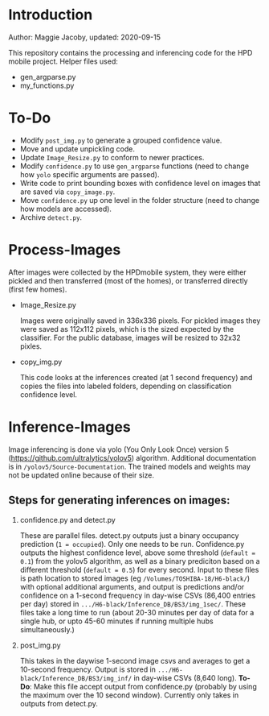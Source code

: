# Introduction
Author: Maggie Jacoby, updated: 2020-09-15

This repository contains the processing and inferencing code for the HPD mobile project.
Helper files used: 
- gen_argparse.py
- my_functions.py


# To-Do
- Modify `post_img.py` to generate a grouped confidence value.
- Move and update unpickling code.
- Update `Image_Resize.py` to conform to newer practices.
- Modify `confidence.py` to use `gen_argparse` functions (need to change how `yolo` specific arguments are passed).
- Write code to print bounding boxes with confidence level on images that are saved via `copy_image.py`.
- Move `confidence.py` up one level in the folder structure (need to change how models are accessed).
- Archive  `detect.py`.


# Process-Images
After images were collected by the HPDmobile system, they were either pickled and then transferred (most of the homes), or transferred directly (first few homes).

- Image_Resize.py

    Images were originally saved in 336x336 pixels. 
    For pickled images they were saved as 112x112 pixels, which is the sized expected by the classifier.
    For the public database, images will be resized to 32x32 pixles.

- copy_img.py

    This code looks at the inferences created (at 1 second frequency) and copies the files into labeled folders, depending on classification confidence level.

# Inference-Images
Image inferencing is done via yolo (You Only Look Once) version 5 (<https://github.com/ultralytics/yolov5>) algorithm. Additional documentation is in `/yolov5/Source-Documentation`. The trained models and weights may not be updated online because of their size. 


## Steps for generating inferences on images:
1. confidence.py and detect.py

    These are parallel files. detect.py outputs just a binary occupancy prediction (`1 = occupied`). Only one needs to be run. Confidence.py outputs the highest confidence level, above some threshold (`default = 0.1`) from the yolov5 algorithm, as well as a binary prediciton based on a different threshold (`default = 0.5`) for every second. Input to these files is path location to stored images (eg `/Volumes/TOSHIBA-18/H6-black/`) with optional additional arguments, and output is predictions and/or confidence on a 1-second frequency in day-wise CSVs (86,400 entries per day) stored in `.../H6-black/Inference_DB/BS3/img_1sec/`. These files take a long time to run (about 20-30 minutes per day of data for a single hub, or upto 45-60 minutes if running multiple hubs simultaneously.)

2. post_img.py

    This takes in the daywise 1-second image csvs and averages to get a 10-second frequency. Output is stored in ```.../H6-black/Inference_DB/BS3/img_inf/``` in day-wise CSVs (8,640 long).
    **To-Do**: Make this file accept output from confidence.py (probably by using the maximum over the 10 second window). Currently only takes in outputs from detect.py.